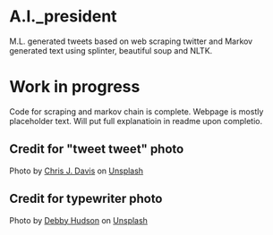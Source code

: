 # A.I._president
M.L. generated tweets based on web scraping twitter and Markov generated text using splinter, beautiful soup and NLTK.

# Work in progress
Code for scraping and markov chain is complete. Webpage is mostly placeholder text. Will put full explanatioin in readme upon completio.


## Credit for "tweet tweet" photo
<span>Photo by <a href="https://unsplash.com/@chrisjdavis?utm_source=unsplash&amp;utm_medium=referral&amp;utm_content=creditCopyText">Chris J. Davis</a> on <a href="https://unsplash.com/s/photos/tweet?utm_source=unsplash&amp;utm_medium=referral&amp;utm_content=creditCopyText">Unsplash</a></span>

## Credit for typewriter photo
<span>Photo by <a href="https://unsplash.com/@hudsoncrafted?utm_source=unsplash&amp;utm_medium=referral&amp;utm_content=creditCopyText">Debby Hudson</a> on <a href="https://unsplash.com/s/photos/typewriter?utm_source=unsplash&amp;utm_medium=referral&amp;utm_content=creditCopyText">Unsplash</a></span>
